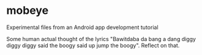 # mobeye
Experimental files from an Android app development tutorial

Some human actual thought of the lyrics "Bawitdaba da bang a dang diggy diggy diggy said the boogy said up jump the 
boogy". Reflect on that.
